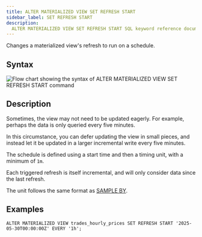 ```yaml
---
title: ALTER MATERIALIZED VIEW SET REFRESH START
sidebar_label: SET REFRESH START
description:
  ALTER MATERIALIZED VIEW SET REFRESH START SQL keyword reference documentation.
---
```


Changes a materialized view's refresh to run on a schedule.

## Syntax

![Flow chart showing the syntax of ALTER MATERIALIZED VIEW SET REFRESH START command](/images/docs/diagrams/alterMatViewSetRefreshStart.svg)

## Description

Sometimes, the view may not need to be updated eagerly. For example, perhaps the
data is only queried every five minutes.

In this circumstance, you can defer updating the view in small pieces, and
instead let it be updated in a larger incremental write every five minutes.

The schedule is defined using a start time and then a timing unit, with a
minimum of `1m`.

Each triggered refresh is itself incremental, and will only consider data since
the last refresh.

The unit follows the same format as [SAMPLE BY](/docs/reference/sql/sample-by/).

## Examples

```questdb-sql
ALTER MATERIALIZED VIEW trades_hourly_prices SET REFRESH START '2025-05-30T00:00:00Z' EVERY '1h';
```
